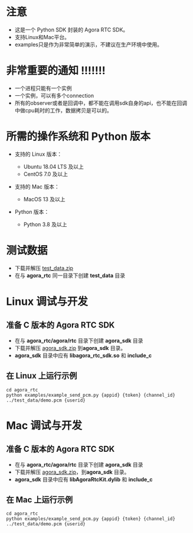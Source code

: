 # 注意
- 这是一个 Python SDK 封装的 Agora RTC SDK。
- 支持Linux和Mac平台。
- examples只是作为非常简单的演示，不建议在生产环境中使用。

# 非常重要的通知 !!!!!!!
- 一个进程只能有一个实例
- 一个实例，可以有多个connection
- 所有的observer或者是回调中，都不能在调用sdk自身的api，也不能在回调中做cpu耗时的工作，数据拷贝是可以的。

# 所需的操作系统和 Python 版本
- 支持的 Linux 版本：
  - Ubuntu 18.04 LTS 及以上
  - CentOS 7.0 及以上
  
- 支持的 Mac 版本：
  - MacOS 13 及以上

- Python 版本：
  - Python 3.8 及以上

# 测试数据
- 下载并解压 [test_data.zip](https://download.agora.io/demo/test/test_data_202408221437.zip)
- 在与 **agora_rtc** 同一目录下创建 **test_data** 目录

# Linux 调试与开发
## 准备 C 版本的 Agora RTC SDK
- 在与 **agora_rtc/agora/rtc** 目录下创建 **agora_sdk** 目录
- 下载并解压 [agora_sdk.zip](https://download.agora.io/sdk/release/agora_rtc_sdk_linux_v4.4_20240914_1538_336910.zip) 到**agora_sdk** 目录。
- **agora_sdk** 目录中应有 **libagora_rtc_sdk.so** 和 **include_c**

## 在 Linux 上运行示例
```
cd agora_rtc
python examples/example_send_pcm.py {appid} {token} {channel_id} ../test_data/demo.pcm {userid}
```


# Mac 调试与开发
## 准备 C 版本的 Agora RTC SDK
- 在与 **agora_rtc/agora/rtc** 目录下创建 **agora_sdk** 目录
- 下载并解压 [agora_sdk.zip](https://download.agora.io/sdk/release/agora_rtc_sdk_mac_v4.4_20240914_1538_336910.zip)，到**agora_sdk** 目录。
- **agora_sdk** 目录中应有 **libAgoraRtcKit.dylib** 和 **include_c**

## 在 Mac 上运行示例
```
cd agora_rtc
python examples/example_send_pcm.py {appid} {token} {channel_id} ../test_data/demo.pcm {userid}
```

